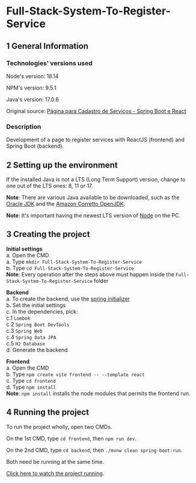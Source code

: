 # Full-Stack-System-To-Register-Service

## 1 General Information

### Technologies' versions used

Node's version: 18.14

NPM's version: 9.5.1

Java's version: 17.0.6

Original source: [Página para Cadastro de Serviços - Spring Boot e React](https://www.youtube.com/watch?v=Sun4wXH88V4)

###  Description

Development of a page to register services with ReactJS (frontend) and Spring Boot (backend).

## 2 Setting up the environment

If the installed Java is not a LTS (Long Term Support) version, change to one out of the LTS ones: 8, 11 or 17.

**Note**: There are various Java available to be downloaded, such as the [Oracle JDK](https://www.oracle.com/java/technologies/downloads) and the [Amazon Corretto OpenJDK](https://aws.amazon.com/pt/corretto/?filtered-posts.sort-by=item.additionalFields.createdDate&filtered-posts.sort-order=desc). 

**Note**: It's important having the newest LTS version of [Node](https://nodejs.org/en/) on the PC.

## 3 Creating the project

**Initial settings**<br>
a. Open the CMD<br>
a. Type `mkdir Full-Stack-System-To-Register-Service`<br>
b. Type `cd Full-Stack-System-To-Register-Service`<br>
**Note**: Every operation after the steps above must happen inside the `Full-Stack-System-To-Register-Service` folder

**Backend**<br>
a. To create the backend, use the [spring initializer](https://start.spring.io)<br>
b. Set the initial settings<br>
c. In the dependencies, pick:<br>
c.1 `Lombok`<br>
c.2 `Spring Boot DevTools`<br>
c.3 `Spring Web`<br>
c.4 `Spring Data JPA`<br>
c.5 `H2 Database`<br>
d. Generate the backend

**Frontend**<br>
a. Open the CMD<br>
b. Type `npm create vite frontend -- --template react`<br>
c. Type `cd frontend`<br>
d. Type `npm install`<br>
**Note**: `npm install` installs the node  modules that permits the frontend run.

## 4 Running the project

To run the project wholly, open two CMDs.

On the 1st CMD, type `cd frontend`, then `npm run dev`.

On the 2nd CMD, type `cd backend`, then `./mvnw clean spring-boot:run`.

Both need be running at the same time.

[Click here to watch the project running](https://www.youtube.com/watch?v=5s8ZV6LAcLs).
